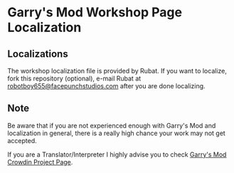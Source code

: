 Garry's Mod Workshop Page Localization
=========

Localizations
---
The workshop localization file is provided by Rubat. If you want to localize, fork this repository (optional), e-mail Rubat at robotboy655@facepunchstudios.com after you are done localizing.

Note
---
Be aware that if you are not experienced enough with Garry's Mod and localization in general, there is a really high chance your work may not get accepted.

If you are a Translator/Interpreter I highly advise you to check [Garry's Mod Crowdin Project Page](https://crowdin.com/project/garrysmod).
